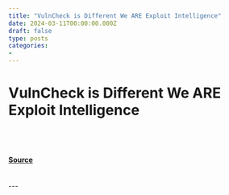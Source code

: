 ```yaml
---
title: "VulnCheck is Different We ARE Exploit Intelligence"
date: 2024-03-11T00:00:00.000Z
draft: false
type: posts
categories: 
- 
---
```

# VulnCheck is Different We ARE Exploit Intelligence

<br/>

<br/>


#### [Source](https://vulncheck.com/blog/vulncheck_is_different_we_are_exploit_intelligence)

<br/>
---
